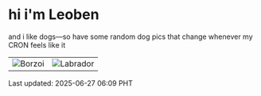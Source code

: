 # hi i'm Leoben

and i like dogs—so have some random dog pics that change whenever my CRON feels like it

|  |  |
|--------|----------|
| ![Borzoi](https://random-dog-vercel.vercel.app/api/random-borzoi?v=1750975743) | ![Labrador](https://random-dog-vercel.vercel.app/api/random-labrador?v=1750975743) |

Last updated: 2025-06-27 06:09 PHT
